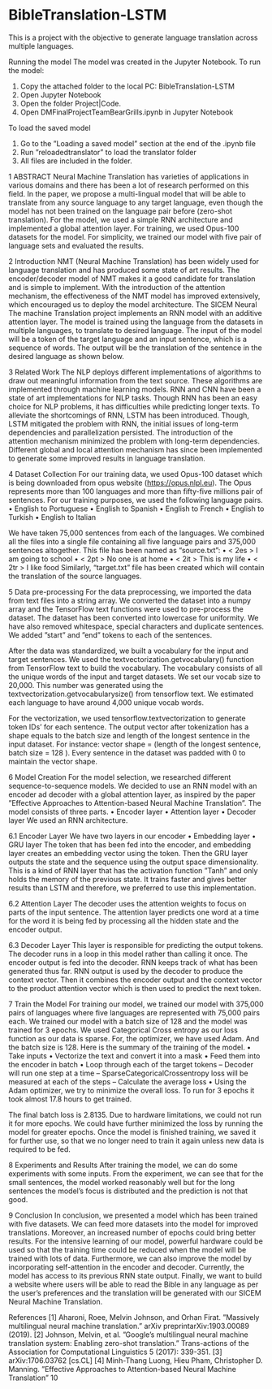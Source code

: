 # BibleTranslation-LSTM
This is a project with the objective to generate language translation across multiple languages.

Running the model
The model was created in the Jupyter Notebook.
To run the model:
1. Copy the attached folder to the local PC: BibleTranslation-LSTM
2. Open Jupyter Notebook
3. Open the folder Project|Code.
4. Open DMFinalProjectTeamBearGrills.ipynb in Jupyter Notebook

To load the saved model
1. Go to the ”Loading a saved model” section at the end of the .ipynb file
2. Run ”reloadedtranslator” to load the translator folder
3. All files are included in the folder.


1 ABSTRACT
Neural Machine Translation has varieties of applications in various domains and there has been a lot of
research performed on this field. In the paper, we propose a multi-lingual model that will be able to
translate from any source language to any target language, even though the model has not been trained on
the language pair before (zero-shot translation). For the model, we used a simple RNN architecture and
implemented a global attention layer. For training, we used Opus-100 datasets for the model.
For simplicity, we trained our model with five pair of language sets and evaluated the results.

2 Introduction
NMT (Neural Machine Translation) has been widely used for language translation and has produced some
state of art results. The encoder/decoder model of NMT makes it a good candidate for translation and
is simple to implement. With the introduction of the attention mechanism, the effectiveness of the NMT
model has improved extensively, which encouraged us to deploy the model architecture. The SICEM Neural
The machine Translation project implements an RNN model with an additive attention layer. The model is
trained using the language from the datasets in multiple languages, to translate to desired language. The
input of the model will be a token of the target language and an input sentence, which is a sequence of
words. The output will be the translation of the sentence in the desired language as shown below.

3 Related Work
The NLP deploys different implementations of algorithms to draw out meaningful information from the
text source. These algorithms are implemented through machine learning models. RNN and CNN have
been a state of art implementations for NLP tasks. Though RNN has been an easy choice for NLP problems,
it has difficulties while predicting longer texts. To alleviate the shortcomings of RNN, LSTM has been
introduced. Though, LSTM mitigated the problem with RNN, the initial issues of long-term dependencies
and parallelization persisted. The introduction of the attention mechanism minimized the problem with long-term
dependencies. Different global and local attention mechanism has since been implemented
to generate some improved results in language translation.

4 Dataset Collection
For our training data, we used Opus-100 dataset which is being downloaded from opus website
(https://opus.nlpl.eu). The Opus represents more than 100 languages and more than fifty-five millions 
pair of sentences. For our training purposes, we used the following language pairs.
• English to Portuguese
• English to Spanish
• English to French
• English to Turkish
• English to Italian

We have taken 75,000 sentences from each of the languages. We combined all the files into a single file
containing all five language pairs and 375,000 sentences altogether. This file has been named as
“source.txt”:
• < 2es > I am going to school
• < 2pt > No one is at home
• < 2it > This is my life
• < 2tr > I like food
Similarly, “target.txt” file has been created which will contain the translation of the source languages.

5 Data pre-processing
For the data preprocessing, we imported the data from text files into a string array. We converted the
dataset into a numpy array and the TensorFlow text functions were used to pre-process the dataset. The
dataset has been converted into lowercase for uniformity. We have also removed whitespace, special
characters and duplicate sentences. We added ”start” and ”end” tokens to each of the sentences.

After the data was standardized, we built a vocabulary for the input and target sentences. We used the
textvectorization.getvocabulary() function from TensorFlow text to build the vocabulary. The vocabulary
consists of all the unique words of the input and target datasets. We set our vocab size to 20,000. This
number was generated using the textvectorization.getvocabularysize() from tensorflow text. We estimated
each language to have around 4,000 unique vocab words.

For the vectorization, we used tensorflow.textvectorization to generate token IDs’ for each sentence.
The output vector after tokenization has a shape equals to the batch size and length of the longest sentence
in the input dataset. For instance: vector shape = (length of the longest sentence, batch size = 128 ).
Every sentence in the dataset was padded with 0 to maintain the vector shape.

6 Model Creation
For the model selection, we researched different sequence-to-sequence models. We decided to use an RNN
model with an encoder ad decoder with a global attention layer, as inspired by the paper ”Effective
Approaches to Attention-based Neural Machine Translation”. The model consists of three parts.
• Encoder layer
• Attention layer
• Decoder layer
We used an RNN architecture.

6.1 Encoder Layer
We have two layers in our encoder
• Embedding layer
• GRU layer
The token that has been fed into the encoder, and embedding layer creates an embedding vector using the
token. Then the GRU layer outputs the state and the sequence using the output space dimensionality.
This is a kind of RNN layer that has the activation function ”Tanh” and only holds the memory of the
previous state. It trains faster and gives better results than LSTM and therefore, we preferred to use this
implementation.

6.2 Attention Layer
The decoder uses the attention weights to focus on parts of the input sentence. 
The attention layer predicts one word at a time for the word it is being fed by processing all the hidden
state and the encoder output.

6.3 Decoder Layer
This layer is responsible for predicting the output tokens. The decoder runs in a loop in this model rather
than calling it once. The encoder output is fed into the decoder. RNN keeps track of what has been
generated thus far. RNN output is used by the decoder to produce the context vector. Then it combines
the encoder output and the context vector to the product attention vector which is then used to predict the next
token.

7 Train the Model
For training our model, we trained our model with 375,000 pairs of languages where five languages are
represented with 75,000 pairs each. We trained our model with a batch size of 128 and the model was trained
for 3 epochs. We used Categorical Cross entropy as our loss function as our data is sparse. For, the
optimizer, we have used Adam. And the batch size is 128. Here is the summary of the training of the model.
• Take inputs
• Vectorize the text and convert it into a mask
• Feed them into the encoder in batch
• Loop through each of the target tokens
– Decoder will run one step at a time
– SparseCategoricalCrossentropy loss will be measured at each of the steps
– Calculate the average loss
• Using the Adam optimizer, we try to minimize the overall loss.
To run for 3 epochs it took almost 17.8 hours to get trained.

The final batch loss is 2.8135. Due to hardware limitations, we could not run it for more epochs. We could
have further minimized the loss by running the model for greater epochs. Once the model is finished training,
we saved it for further use, so that we no longer need to train it again unless new data is required to be fed.

8 Experiments and Results
After training the model, we can do some experiments with some inputs. From the experiment, we can see
that for the small sentences, the model worked reasonably well but for the long sentences the model’s focus
is distributed and the prediction is not that good.

9 Conclusion
In conclusion, we presented a model which has been trained with five datasets. We can feed more datasets
into the model for improved translations. Moreover, an increased number of epochs could bring better results.
For the intensive learning of our model, powerful hardware could be used so that the training time could be
reduced when the model will be trained with lots of data. Furthermore, we can also improve the model by
incorporating self-attention in the encoder and decoder. Currently, the model has access to its previous
RNN state output. Finally, we want to build a website where users will be able to read the Bible in any
language as per the user’s preferences and the translation will be generated with our SICEM Neural
Machine Translation.

References
[1] Aharoni, Roee, Melvin Johnson, and Orhan Firat. ”Massively multilingual neural machine translation.”
arXiv preprintarXiv:1903.00089 (2019).
[2] Johnson, Melvin, et al. ”Google’s multilingual neural machine translation system: Enabling zero-shot
translation.” Trans-actions of the Association for Computational Linguistics 5 (2017): 339-351.
[3] arXiv:1706.03762 [cs.CL]
[4] Minh-Thang Luong, Hieu Pham, Christopher D. Manning. ”Effective Approaches to Attention-based
Neural Machine Translation”
10

